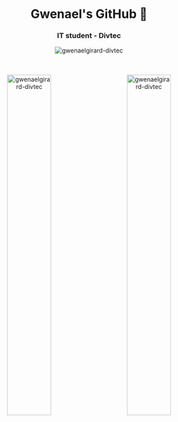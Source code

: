 <h1 align="center">Gwenael's GitHub 🖖</h1>
<h3 align="center">IT student - Divtec</h3>

<div align="center">
	<p><img align="center" src="https://github-readme-stats.vercel.app/api/top-langs?username=gwenaelgirard-divtec&show_icons=true&locale=en&layout=compact" alt="gwenaelgirard-divtec" /></p>
	<br>
	<br>
	<span><img align="left" src="https://github-readme-stats.vercel.app/api?username=gwenaelgirard-divtec&show_icons=true&locale=en" alt="gwenaelgirard-divtec" width="45%" /></span>
	<span><img align="right" src="https://github-readme-streak-stats.herokuapp.com/?user=gwenaelgirard-divtec&" alt="gwenaelgirard-divtec" width="45%" /></span>
</div>


